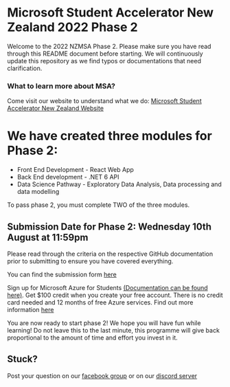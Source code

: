 # Microsoft Student Accelerator New Zealand 2022 Phase 2
Welcome to the 2022 NZMSA Phase 2. Please make sure you have read through this README document before starting. We will continuously update this repository as we find typos or documentations that need clarification. 

### What to learn more about MSA?
Come visit our website to understand what we do: [Microsoft Student Accelerator New Zealand Website](http://aka.ms/nzmsawebsite)

# We have created three modules for Phase 2:
* Front End Development - React Web App
* Back End development - .NET 6 API
* Data Science Pathway - Exploratory Data Analysis, Data processing and data modelling

To pass phase 2, you must complete TWO of the three modules.

## Submission Date for Phase 2: Wednesday 10th August at 11:59pm
Please read through the criteria on the respective GitHub documentation prior to submitting to ensure you have covered everything. 
 
You can find the submission form [here](https://forms.office.com/r/aAfEYN0P5x)

Sign up for Microsoft Azure for Students [(Documentation can be found here)](https://github.com/NZMSA/2019-Phase-1/tree/master/Azure%20For%20Students). Get $100 credit when you create your free account. There is no credit card needed and 12 months of free Azure services. Find out more information [here](https://azure.microsoft.com/en-us/free/students/)

You are now ready to start phase 2! We hope you will have fun while learning! Do not leave this to the last minute, this programme will give back proportional to the amount of time and effort you invest in it. 

## Stuck? 
Post your question on our [facebook group](https://aka.ms/nzmsa) or on our [discord server](https://discord.gg/c4Y5SAZ)
